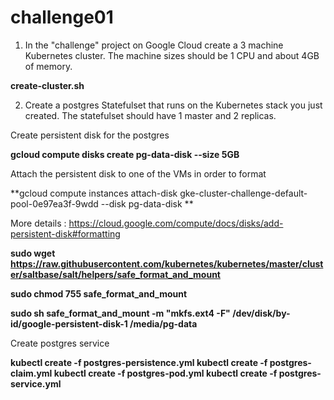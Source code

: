 # challenge01
1) In the "challenge" project on Google Cloud create a 3 machine Kubernetes cluster. The machine sizes should be 1 CPU and about 4GB of memory.

**create-cluster.sh**

2) Create a postgres Statefulset that runs on the Kubernetes stack you just created. The statefulset should have 1 master and 2 replicas.

Create persistent disk for the postgres

**gcloud compute disks create pg-data-disk --size 5GB**

Attach the persistent disk to one of the VMs in order to format 

**gcloud compute instances attach-disk gke-cluster-challenge-default-pool-0e97ea3f-9wdd --disk pg-data-disk
**

More details :  https://cloud.google.com/compute/docs/disks/add-persistent-disk#formatting


**sudo wget https://raw.githubusercontent.com/kubernetes/kubernetes/master/cluster/saltbase/salt/helpers/safe_format_and_mount**

**sudo chmod 755 safe_format_and_mount**

**sudo sh safe_format_and_mount -m "mkfs.ext4 -F" /dev/disk/by-id/google-persistent-disk-1 /media/pg-data**

Create postgres service 

**kubectl create -f postgres-persistence.yml
kubectl create -f postgres-claim.yml
kubectl create -f postgres-pod.yml
kubectl create -f postgres-service.yml**
